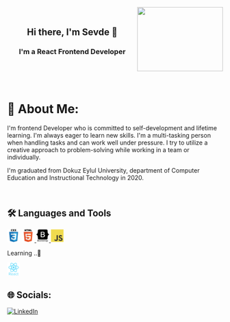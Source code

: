 <img src="https://media.giphy.com/media/hpXdHPfFI5wTABdDx9/giphy.gif" align="right" width="200" height="150" >

</br>

<h2 align="center">
Hi there, I'm Sevde 👋
</h2> 

<h3 align="center">
I'm a React Frontend Developer 
</h3></br>


</br>
</br>

# 💫 About Me:
I'm frontend Developer who is committed to self-development and lifetime learning. I'm always eager to learn new skills.
I'm a multi-tasking person when handling tasks and can work well under pressure. I try to utilize a creative approach to problem-solving while working in a team or individually.

I'm graduated from Dokuz Eylul University, department of Computer Education and Instructional Technology in 2020.

</br>

## 🛠️ Languages and Tools

<p align="left"><img src="https://raw.githubusercontent.com/devicons/devicon/master/icons/css3/css3-original-wordmark.svg" alt="css3" width="30" height="30"/> </a><a href="https://www.w3.org/html/" target="_blank" rel="noreferrer"> <img src="https://raw.githubusercontent.com/devicons/devicon/master/icons/html5/html5-original-wordmark.svg" alt="html5" width="30" height="30"/> </a> <a href="https://developer.mozilla.org/en-US/docs/Web/JavaScript" target="_blank" rel="noreferrer"><a href="https://getbootstrap.com" target="_blank" rel="noreferrer"> <img src="https://raw.githubusercontent.com/devicons/devicon/master/icons/bootstrap/bootstrap-plain-wordmark.svg" alt="bootstrap" width="30" height="30"/> </a><img src="https://raw.githubusercontent.com/devicons/devicon/master/icons/javascript/javascript-original.svg" alt="javascript" width="30" height="30"/> </a>

</br>
<p>Learning ..💭 </p>

<img src="https://raw.githubusercontent.com/devicons/devicon/master/icons/react/react-original-wordmark.svg" alt="react" width="30" height="30"/> 

</br>

## 🌐 Socials:
[![LinkedIn](https://img.shields.io/badge/LinkedIn-%230077B5.svg?logo=linkedin&logoColor=white)](https://www.linkedin.com/in/sevde-ozen-8a2511259/) 




